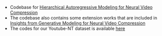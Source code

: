 - Codebase for [Hierarchical Autoregressive Modeling for Neural Video Compression](https://arxiv.org/abs/2010.10258)
- The codebase also contains some extension works that are included in [Insights from Generative Modeling for Neural Video Compression](https://arxiv.org/abs/2107.13136)
- The codes for our Youtube-NT dataset is available [here](https://github.com/buggyyang/Youtube-NT)
